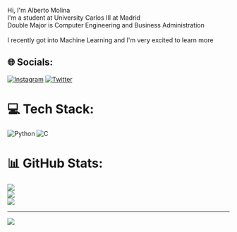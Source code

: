 Hi, I'm Alberto Molina<br>I'm a student at University Carlos III at Madrid<br>Double Major is Computer Engineering and Business Administration<br><br>I recently got into Machine Learning and I'm very excited to learn more


## 🌐 Socials:
[![Instagram](https://img.shields.io/badge/Instagram-%23E4405F.svg?logo=Instagram&logoColor=white)](https://instagram.com/albertomolinafelipe) [![Twitter](https://img.shields.io/badge/Twitter-%231DA1F2.svg?logo=Twitter&logoColor=white)](https://twitter.com/albertomf02) 

# 💻 Tech Stack:
![Python](https://img.shields.io/badge/python-3670A0?style=for-the-badge&logo=python&logoColor=ffdd54) ![C](https://img.shields.io/badge/c-%2300599C.svg?style=for-the-badge&logo=c&logoColor=white)
# 📊 GitHub Stats:
![](https://github-readme-stats.vercel.app/api?username=albertomolinafelipe&theme=dark&hide_border=false&include_all_commits=false&count_private=false)<br/>
![](https://github-readme-streak-stats.herokuapp.com/?user=albertomolinafelipe&theme=dark&hide_border=false)<br/>
![](https://github-readme-stats.vercel.app/api/top-langs/?username=albertomolinafelipe&theme=dark&hide_border=false&include_all_commits=false&count_private=false&layout=compact)

---
[![](https://visitcount.itsvg.in/api?id=albertomolinafelipe&icon=0&color=0)](https://visitcount.itsvg.in)
